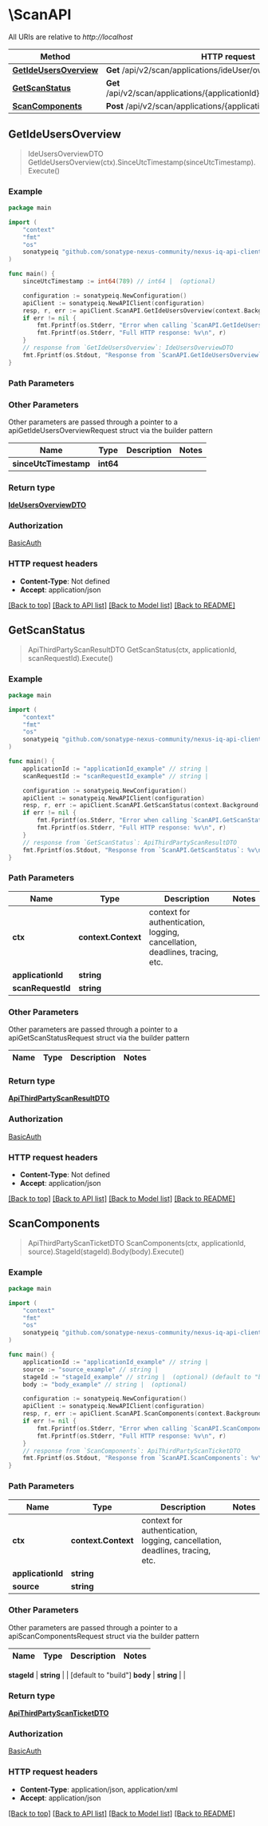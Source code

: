 # \ScanAPI

All URIs are relative to *http://localhost*

Method | HTTP request | Description
------------- | ------------- | -------------
[**GetIdeUsersOverview**](ScanAPI.md#GetIdeUsersOverview) | **Get** /api/v2/scan/applications/ideUser/overview | 
[**GetScanStatus**](ScanAPI.md#GetScanStatus) | **Get** /api/v2/scan/applications/{applicationId}/status/{scanRequestId} | 
[**ScanComponents**](ScanAPI.md#ScanComponents) | **Post** /api/v2/scan/applications/{applicationId}/sources/{source} | 



## GetIdeUsersOverview

> IdeUsersOverviewDTO GetIdeUsersOverview(ctx).SinceUtcTimestamp(sinceUtcTimestamp).Execute()



### Example

```go
package main

import (
	"context"
	"fmt"
	"os"
	sonatypeiq "github.com/sonatype-nexus-community/nexus-iq-api-client-go"
)

func main() {
	sinceUtcTimestamp := int64(789) // int64 |  (optional)

	configuration := sonatypeiq.NewConfiguration()
	apiClient := sonatypeiq.NewAPIClient(configuration)
	resp, r, err := apiClient.ScanAPI.GetIdeUsersOverview(context.Background()).SinceUtcTimestamp(sinceUtcTimestamp).Execute()
	if err != nil {
		fmt.Fprintf(os.Stderr, "Error when calling `ScanAPI.GetIdeUsersOverview``: %v\n", err)
		fmt.Fprintf(os.Stderr, "Full HTTP response: %v\n", r)
	}
	// response from `GetIdeUsersOverview`: IdeUsersOverviewDTO
	fmt.Fprintf(os.Stdout, "Response from `ScanAPI.GetIdeUsersOverview`: %v\n", resp)
}
```

### Path Parameters



### Other Parameters

Other parameters are passed through a pointer to a apiGetIdeUsersOverviewRequest struct via the builder pattern


Name | Type | Description  | Notes
------------- | ------------- | ------------- | -------------
 **sinceUtcTimestamp** | **int64** |  | 

### Return type

[**IdeUsersOverviewDTO**](IdeUsersOverviewDTO.md)

### Authorization

[BasicAuth](../README.md#BasicAuth)

### HTTP request headers

- **Content-Type**: Not defined
- **Accept**: application/json

[[Back to top]](#) [[Back to API list]](../README.md#documentation-for-api-endpoints)
[[Back to Model list]](../README.md#documentation-for-models)
[[Back to README]](../README.md)


## GetScanStatus

> ApiThirdPartyScanResultDTO GetScanStatus(ctx, applicationId, scanRequestId).Execute()



### Example

```go
package main

import (
	"context"
	"fmt"
	"os"
	sonatypeiq "github.com/sonatype-nexus-community/nexus-iq-api-client-go"
)

func main() {
	applicationId := "applicationId_example" // string | 
	scanRequestId := "scanRequestId_example" // string | 

	configuration := sonatypeiq.NewConfiguration()
	apiClient := sonatypeiq.NewAPIClient(configuration)
	resp, r, err := apiClient.ScanAPI.GetScanStatus(context.Background(), applicationId, scanRequestId).Execute()
	if err != nil {
		fmt.Fprintf(os.Stderr, "Error when calling `ScanAPI.GetScanStatus``: %v\n", err)
		fmt.Fprintf(os.Stderr, "Full HTTP response: %v\n", r)
	}
	// response from `GetScanStatus`: ApiThirdPartyScanResultDTO
	fmt.Fprintf(os.Stdout, "Response from `ScanAPI.GetScanStatus`: %v\n", resp)
}
```

### Path Parameters


Name | Type | Description  | Notes
------------- | ------------- | ------------- | -------------
**ctx** | **context.Context** | context for authentication, logging, cancellation, deadlines, tracing, etc.
**applicationId** | **string** |  | 
**scanRequestId** | **string** |  | 

### Other Parameters

Other parameters are passed through a pointer to a apiGetScanStatusRequest struct via the builder pattern


Name | Type | Description  | Notes
------------- | ------------- | ------------- | -------------



### Return type

[**ApiThirdPartyScanResultDTO**](ApiThirdPartyScanResultDTO.md)

### Authorization

[BasicAuth](../README.md#BasicAuth)

### HTTP request headers

- **Content-Type**: Not defined
- **Accept**: application/json

[[Back to top]](#) [[Back to API list]](../README.md#documentation-for-api-endpoints)
[[Back to Model list]](../README.md#documentation-for-models)
[[Back to README]](../README.md)


## ScanComponents

> ApiThirdPartyScanTicketDTO ScanComponents(ctx, applicationId, source).StageId(stageId).Body(body).Execute()



### Example

```go
package main

import (
	"context"
	"fmt"
	"os"
	sonatypeiq "github.com/sonatype-nexus-community/nexus-iq-api-client-go"
)

func main() {
	applicationId := "applicationId_example" // string | 
	source := "source_example" // string | 
	stageId := "stageId_example" // string |  (optional) (default to "build")
	body := "body_example" // string |  (optional)

	configuration := sonatypeiq.NewConfiguration()
	apiClient := sonatypeiq.NewAPIClient(configuration)
	resp, r, err := apiClient.ScanAPI.ScanComponents(context.Background(), applicationId, source).StageId(stageId).Body(body).Execute()
	if err != nil {
		fmt.Fprintf(os.Stderr, "Error when calling `ScanAPI.ScanComponents``: %v\n", err)
		fmt.Fprintf(os.Stderr, "Full HTTP response: %v\n", r)
	}
	// response from `ScanComponents`: ApiThirdPartyScanTicketDTO
	fmt.Fprintf(os.Stdout, "Response from `ScanAPI.ScanComponents`: %v\n", resp)
}
```

### Path Parameters


Name | Type | Description  | Notes
------------- | ------------- | ------------- | -------------
**ctx** | **context.Context** | context for authentication, logging, cancellation, deadlines, tracing, etc.
**applicationId** | **string** |  | 
**source** | **string** |  | 

### Other Parameters

Other parameters are passed through a pointer to a apiScanComponentsRequest struct via the builder pattern


Name | Type | Description  | Notes
------------- | ------------- | ------------- | -------------


 **stageId** | **string** |  | [default to &quot;build&quot;]
 **body** | **string** |  | 

### Return type

[**ApiThirdPartyScanTicketDTO**](ApiThirdPartyScanTicketDTO.md)

### Authorization

[BasicAuth](../README.md#BasicAuth)

### HTTP request headers

- **Content-Type**: application/json, application/xml
- **Accept**: application/json

[[Back to top]](#) [[Back to API list]](../README.md#documentation-for-api-endpoints)
[[Back to Model list]](../README.md#documentation-for-models)
[[Back to README]](../README.md)

